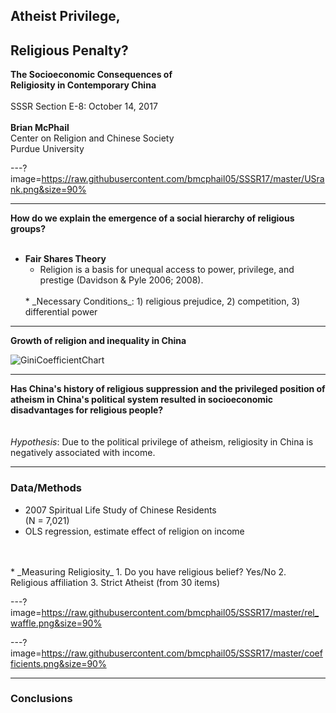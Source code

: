 ## Atheist Privilege,  
## Religious Penalty?
**The Socioeconomic Consequences of  
Religiosity in Contemporary China**
<br>
<br>
SSSR Section E-8: October 14, 2017
<br>
<br>
**Brian McPhail**  
Center on Religion and Chinese Society  
Purdue University  



---?image=https://raw.githubusercontent.com/bmcphail05/SSSR17/master/USrank.png&size=90%


---
**How do we explain the emergence of a social hierarchy of religious groups?**
<br>
<br>
* **Fair Shares Theory**
  * Religion is a basis for unequal access to power, privilege, and prestige (Davidson & Pyle 2006; 2008).
  <br>
  * _Necessary Conditions_: 1) religious prejudice, 2) competition, 3) differential power

---
**Growth of religion and inequality in China**

![GiniCoefficientChart](images/spaghetti.jpg)


---
**Has China's history of religious suppression and the privileged position of atheism in China's political system resulted in socioeconomic disadvantages for religious people?**
<br>
<br>
<br>
_Hypothesis_: Due to the political privilege of atheism, religiosity in China is negatively associated with income.


---
### Data/Methods

* 2007 Spiritual Life Study of Chinese Residents  
(N = 7,021)
* OLS regression, estimate effect of religion on income
<br>
<br>
* _Measuring Religiosity_  
  1. Do you have religious belief? Yes/No  
  2. Religious affiliation  
  3. Strict Atheist (from 30 items)

---?image=https://raw.githubusercontent.com/bmcphail05/SSSR17/master/rel_waffle.png&size=90%


---?image=https://raw.githubusercontent.com/bmcphail05/SSSR17/master/coefficients.png&size=90%

---
### Conclusions
